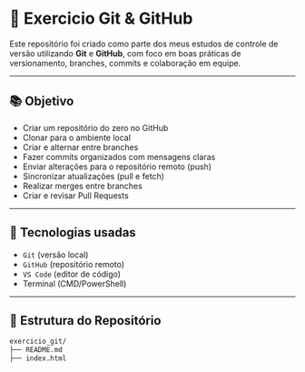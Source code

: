 # 🧪 Exercicio Git & GitHub

Este repositório foi criado como parte dos meus estudos de controle de versão utilizando **Git** e **GitHub**, com foco em boas práticas de versionamento, branches, commits e colaboração em equipe.

---

## 📚 Objetivo

- Criar um repositório do zero no GitHub
- Clonar para o ambiente local
- Criar e alternar entre branches
- Fazer commits organizados com mensagens claras
- Enviar alterações para o repositório remoto (push)
- Sincronizar atualizações (pull e fetch)
- Realizar merges entre branches
- Criar e revisar Pull Requests

---

## 🚀 Tecnologias usadas

- `Git` (versão local)
- `GitHub` (repositório remoto)
- `VS Code` (editor de código)
- Terminal (CMD/PowerShell)

---

## 📂 Estrutura do Repositório

```bash
exercicio_git/
├── README.md
├── index.html 
